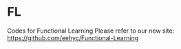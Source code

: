# FL
Codes for Functional Learning
Please refer to our new site:
https://github.com/eehyc/Functional-Learning
